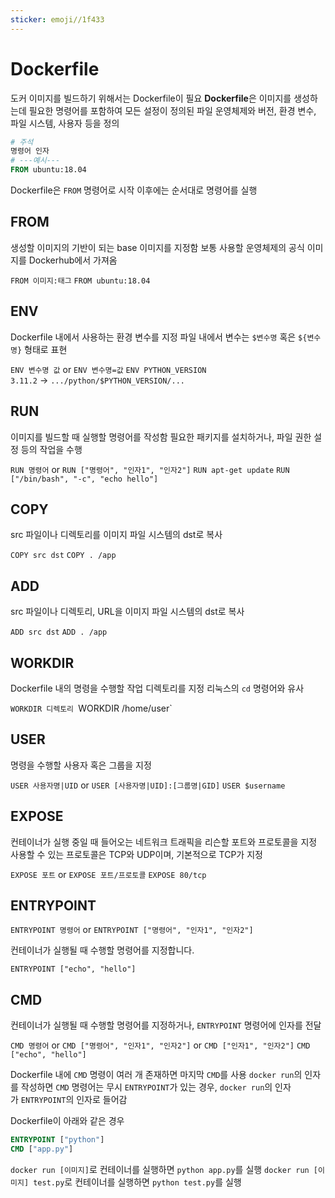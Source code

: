 ```yaml
---
sticker: emoji//1f433
---
```

# Dockerfile
도커 이미지를 빌드하기 위해서는 Dockerfile이 필요
**Dockerfile**은 이미지를 생성하는데 필요한 명령어를 포함하여 모든 설정이 정의된 파일
운영체제와 버전, 환경 변수, 파일 시스템, 사용자 등을 정의

```Dockerfile
# 주석
명령어 인자 
# ---예시---
FROM ubuntu:18.04
```

Dockerfile은 `FROM` 명령어로 시작
이후에는 순서대로 명령어를 실행


## FROM
생성할 이미지의 기반이 되는 base 이미지를 지정함
보통 사용할 운영체제의 공식 이미지를 Dockerhub에서 가져옴

`FROM 이미지:태그`
`FROM ubuntu:18.04`

## ENV
Dockerfile 내에서 사용하는 환경 변수를 지정
파일 내에서 변수는 `$변수명` 혹은 `${변수명}` 형태로 표현

`ENV 변수명 값` or `ENV 변수명=값`
`ENV PYTHON_VERSION 3.11.2` → `.../python/$PYTHON_VERSION/...`

## RUN
이미지를 빌드할 때 실행할 명령어를 작성함
필요한 패키지를 설치하거나, 파일 권한 설정 등의 작업을 수행

`RUN 명령어` or `RUN ["명령어", "인자1", "인자2"]`
`RUN apt-get update`
`RUN ["/bin/bash", "-c", "echo hello"]`

## COPY
src 파일이나 디렉토리를 이미지 파일 시스템의 dst로 복사

`COPY src dst`
`COPY . /app`

## ADD
src 파일이나 디렉토리, URL을 이미지 파일 시스템의 dst로 복사

`ADD src dst`
`ADD . /app`

## WORKDIR
Dockerfile 내의 명령을 수행할 작업 디렉토리를 지정
리눅스의 `cd` 명령어와 유사

`WORKDIR 디렉토리
`WORKDIR /home/user`

## USER

명령을 수행할 사용자 혹은 그룹을 지정

`USER 사용자명|UID` or `USER [사용자명|UID]:[그룹명|GID]`
`USER $username`

## EXPOSE
컨테이너가 실행 중일 때 들어오는 네트워크 트래픽을 리슨할 포트와 프로토콜을 지정
사용할 수 있는 프로토콜은 TCP와 UDP이며, 기본적으로 TCP가 지정

`EXPOSE 포트` or `EXPOSE 포트/프로토콜`
`EXPOSE 80/tcp`


## ENTRYPOINT

`ENTRYPOINT 명령어` or `ENTRYPOINT ["명령어", "인자1", "인자2"]`

컨테이너가 실행될 때 수행할 명령어를 지정합니다.

`ENTRYPOINT ["echo", "hello"]`

## CMD
컨테이너가 실행될 때 수행할 명령어를 지정하거나, `ENTRYPOINT` 명령어에 인자를 전달

`CMD 명령어` or `CMD ["명령어", "인자1", "인자2"]` or `CMD ["인자1", "인자2"]`
`CMD ["echo", "hello"]`

Dockerfile 내에 `CMD` 명령이 여러 개 존재하면 마지막 `CMD`를 사용
`docker run`의 인자를 작성하면 `CMD` 명령어는 무시
`ENTRYPOINT`가 있는 경우, `docker run`의 인자가 `ENTRYPOINT`의 인자로 들어감


Dockerfile이 아래와 같은 경우

```Dockerfile
ENTRYPOINT ["python"]
CMD ["app.py"]
```

`docker run [이미지]`로 컨테이너를 실행하면 `python app.py`를 실행
`docker run [이미지] test.py`로 컨테이너를 실행하면 `python test.py`를 실행